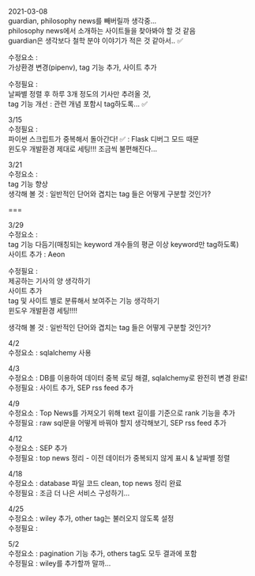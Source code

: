 2021-03-08   
guardian, philosophy news를 빼버릴까 생각중...   
philosophy news에서 소개하는 사이트들을 찾아봐야 할 것 같음   
guardian은 생각보다 철학 분야 이야기가 적은 것 같아서.. ✅   

수정요소 :   
가상환경 변경(pipenv), tag 기능 추가, 사이트 추가   

수정필요 :   
날짜별 정렬 후 하루 3개 정도의 기사만 추려올 것,   
tag 기능 개선 : 관련 개념 포함시 tag하도록... ✅   

3/15   
수정필요 :   
파이썬 스크립트가 중복해서 돌아간다! ✅ : Flask 디버그 모드 때문   
윈도우 개발환경 제대로 세팅!!! 조금씩 불편해진다...   

3/21   
수정요소 :   
tag 기능 향상   
생각해 볼 것 : 일반적인 단어와 겹치는 tag 들은 어떻게 구분할 것인가?   

===

3/29   
수정요소 :   
tag 기능 다듬기(매칭되는 keyword 개수들의 평균 이상 keyword만 tag하도록)   
사이트 추가 : Aeon   

수정필요 :   
제공하는 기사의 양 생각하기   
사이트 추가   
tag 및 사이트 별로 분류해서 보여주는 기능 생각하기   
윈도우 개발환경 세팅!!!!   

생각해 볼 것 : 일반적인 단어와 겹치는 tag 들은 어떻게 구분할 것인가?

4/2   
수정요소 : sqlalchemy 사용   

4/3   
수정요소 : DB를 이용하여 데이터 중복 로딩 해결, sqlalchemy로 완전히 변경 완료!   
수정필요 : 사이트 추가, SEP rss feed 추가   

4/9   
수정요소 : Top News를 가져오기 위해 text 길이를 기준으로 rank 기능을 추가   
수정필요 : raw sql문을 어떻게 바꿔야 할지 생각해보기, SEP rss feed 추가   

4/12   
수정요소 : SEP 추가   
수정필요 : top news 정리 - 이전 데이터가 중복되지 않게 표시 & 날짜별 정렬   

4/18   
수정요소 : database 파일 코드 clean, top news 정리 완료   
수정필요 : 조금 더 나은 서비스 구성하기...   

4/25   
수정요소 : wiley 추가, other tag는 불러오지 않도록 설정   
수정필요 :   

5/2   
수정요소 : pagination 기능 추가, others tag도 모두 결과에 포함   
수정필요 : wiley를 추가할까 말까...   
